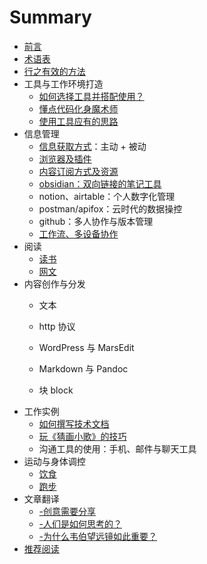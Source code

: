 Summary
=======

*    [前言](README.md)
*    [术语表](glossary.md)
*    [行之有效的方法](methods.md)
* 工具与工作环境打造 
    *    [如何选择工具并搭配使用？](./tools/choose.md)
    *    [懂点代码化身魔术师](./tools/diy.md)
    *    [使用工具应有的思路](./creat-distribution/how-use-tools.md)
*	信息管理
	*	[信息获取方式](./notes/extract-info.md)：主动 + 被动
	*	[浏览器及插件](./tools/browser.md)
	*	[内容订阅方式及资源](./tools/subscribe.md)
	*	[obsidian：双向链接的笔记工具](./notes/obsidian.md)
	*	notion、airtable：个人数字化管理
	*	postman/apifox：云时代的数据操控
	*	github：多人协作与版本管理
	*	[工作流、多设备协作](./notes/flow.md)
*    阅读
     *	[读书](./read/book.md)
     *	[网文](./read/web.md)
*	内容创作与分发
    *    文本
    
    *    http 协议
    
    *    WordPress 与 MarsEdit
    
    *    Markdown 与 Pandoc
    
    *    块 block
*    工作实例
     *    [如何撰写技术文档](./works/rd-doc.md)
     *    [玩《猜画小歌》的技巧](./works/ai-guess.md)
     *    沟通工具的使用：手机、邮件与聊天工具
*    运动与身体调控
     *	[饮食](./health/diet.md)
     *	[跑步](./health/marathon.md)
*    文章翻译
     *	[-创意需要分享](./translations/ideas-share.md)
     *	[-人们是如何思考的？](./translations/how-people-think.md)
     *	[-为什么韦伯望远镜如此重要？](./translations/webb-telescope.md)
*    [推荐阅读](./share.md)

